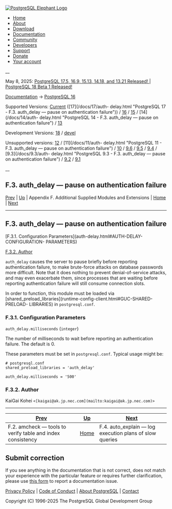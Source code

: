 [ ![PostgreSQL Elephant Logo](/media/img/about/press/elephant.png) ](/)

  * [Home](/ "Home")
  * [About](/about/ "About")
  * [Download](/download/ "Download")
  * [Documentation](/docs/ "Documentation")
  * [Community](/community/ "Community")
  * [Developers](/developer/ "Developers")
  * [Support](/support/ "Support")
  * [Donate](/about/donate/ "Donate")
  * [Your account](/account/ "Your account")

__

May 8, 2025: [ PostgreSQL 17.5, 16.9, 15.13, 14.18, and 13.21 Released! ](/about/news/postgresql-175-169-1513-1418-and-1321-released-3072/) | [ PostgreSQL 18 Beta 1 Released! ](/about/news/postgresql-18-beta-1-released-3070/)

[Documentation](/docs/ "Documentation") -> [PostgreSQL
16](/docs/16/index.html)

Supported Versions: [Current](/docs/current/auth-delay.html "PostgreSQL 17 -
F.3. auth_delay — pause on authentication failure") ([17](/docs/17/auth-
delay.html "PostgreSQL 17 - F.3. auth_delay — pause on authentication
failure")) / [16](/docs/16/auth-delay.html "PostgreSQL 16 - F.3. auth_delay —
pause on authentication failure") / [15](/docs/15/auth-delay.html "PostgreSQL
15 - F.3. auth_delay — pause on authentication failure") / [14](/docs/14/auth-
delay.html "PostgreSQL 14 - F.3. auth_delay — pause on authentication
failure") / [13](/docs/13/auth-delay.html "PostgreSQL 13 - F.3. auth_delay —
pause on authentication failure")

Development Versions: [18](/docs/18/auth-delay.html "PostgreSQL 18 -
F.3. auth_delay — pause on authentication failure") /
[devel](/docs/devel/auth-delay.html "PostgreSQL devel - F.3. auth_delay —
pause on authentication failure")

Unsupported versions: [12](/docs/12/auth-delay.html "PostgreSQL 12 -
F.3. auth_delay — pause on authentication failure") / [11](/docs/11/auth-
delay.html "PostgreSQL 11 - F.3. auth_delay — pause on authentication
failure") / [10](/docs/10/auth-delay.html "PostgreSQL 10 - F.3. auth_delay —
pause on authentication failure") / [9.6](/docs/9.6/auth-delay.html
"PostgreSQL 9.6 - F.3. auth_delay — pause on authentication failure") /
[9.5](/docs/9.5/auth-delay.html "PostgreSQL 9.5 - F.3. auth_delay — pause on
authentication failure") / [9.4](/docs/9.4/auth-delay.html "PostgreSQL 9.4 -
F.3. auth_delay — pause on authentication failure") / [9.3](/docs/9.3/auth-
delay.html "PostgreSQL 9.3 - F.3. auth_delay — pause on authentication
failure") / [9.2](/docs/9.2/auth-delay.html "PostgreSQL 9.2 - F.3. auth_delay
— pause on authentication failure") / [9.1](/docs/9.1/auth-delay.html
"PostgreSQL 9.1 - F.3. auth_delay — pause on authentication failure")

__

F.3. auth_delay — pause on authentication failure  
---  
[Prev](amcheck.html "F.2. amcheck — tools to verify table and index consistency")  | [Up](contrib.html "Appendix F. Additional Supplied Modules and Extensions") | Appendix F. Additional Supplied Modules and Extensions | [Home](index.html "PostgreSQL 16.9 Documentation") |  [Next](auto-explain.html "F.4. auto_explain — log execution plans of slow queries")  
  
* * *

## F.3. auth_delay — pause on authentication failure #

[F.3.1. Configuration Parameters](auth-delay.html#AUTH-DELAY-CONFIGURATION-
PARAMETERS)

[F.3.2. Author](auth-delay.html#AUTH-DELAY-AUTHOR)

`auth_delay` causes the server to pause briefly before reporting
authentication failure, to make brute-force attacks on database passwords more
difficult. Note that it does nothing to prevent denial-of-service attacks, and
may even exacerbate them, since processes that are waiting before reporting
authentication failure will still consume connection slots.

In order to function, this module must be loaded via
[shared_preload_libraries](runtime-config-client.html#GUC-SHARED-PRELOAD-
LIBRARIES) in `postgresql.conf`.

### F.3.1. Configuration Parameters #

`auth_delay.milliseconds` (`integer`)

    

The number of milliseconds to wait before reporting an authentication failure.
The default is 0.

These parameters must be set in `postgresql.conf`. Typical usage might be:

    
    
    # postgresql.conf
    shared_preload_libraries = 'auth_delay'
    
    auth_delay.milliseconds = '500'
    

### F.3.2. Author #

KaiGai Kohei `<[kaigai@ak.jp.nec.com](mailto:kaigai@ak.jp.nec.com)>`

* * *

[Prev](amcheck.html "F.2. amcheck — tools to verify table and index consistency")  | [Up](contrib.html "Appendix F. Additional Supplied Modules and Extensions") |  [Next](auto-explain.html "F.4. auto_explain — log execution plans of slow queries")  
---|---|---  
F.2. amcheck — tools to verify table and index consistency  | [Home](index.html "PostgreSQL 16.9 Documentation") |  F.4. auto_explain — log execution plans of slow queries  
  
## Submit correction

If you see anything in the documentation that is not correct, does not match
your experience with the particular feature or requires further clarification,
please use [this form](/account/comments/new/16/auth-delay.html/) to report a
documentation issue.

[Privacy Policy](/about/privacypolicy) | [Code of Conduct](/about/policies/coc/) | [About PostgreSQL](/about/) | [Contact](/about/contact/)  

Copyright (C) 1996-2025 The PostgreSQL Global Development Group


